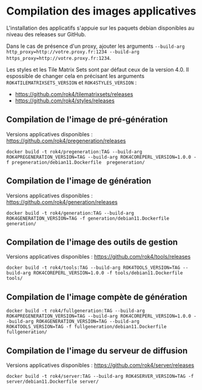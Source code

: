 # Compilation des images applicatives

L'installation des applicatifs s'appuie sur les paquets debian disponibles au niveau des releases sur GitHub.

Dans le cas de présence d'un proxy, ajouter les arguments `--build-arg http_proxy=http://votre.proxy.fr:1234 --build-arg https_proxy=http://votre.proxy.fr:1234`.

Les styles et les Tile Matrix Sets sont par défaut ceux de la version 4.0. Il espossible de changer cela en précisant les arguments `ROK4TILEMATRIXSETS_VERSION` et `ROK4STYLES_VERSION` :

* https://github.com/rok4/tilematrixsets/releases
* https://github.com/rok4/styles/releases

## Compilation de l'image de pré-génération

Versions applicatives disponibles : https://github.com/rok4/pregeneration/releases

`docker build -t rok4/pregeneration:TAG --build-arg ROK4PREGENERATION_VERSION=TAG --build-arg ROK4COREPERL_VERSION=1.0.0 -f pregeneration/debian11.Dockerfile  pregeneration/`

## Compilation de l'image de génération

Versions applicatives disponibles : https://github.com/rok4/generation/releases

`docker build -t rok4/generation:TAG --build-arg ROK4GENERATION_VERSION=TAG -f generation/debian11.Dockerfile  generation/`

## Compilation de l'image des outils de gestion

Versions applicatives disponibles : https://github.com/rok4/tools/releases

`docker build -t rok4/tools:TAG --build-arg ROK4TOOLS_VERSION=TAG --build-arg ROK4COREPERL_VERSION=1.0.0 -f tools/debian11.Dockerfile  tools/`

## Compilation de l'image compète de génération

`docker build -t rok4/fullgeneration:TAG --build-arg ROK4PREGENERATION_VERSION=TAG --build-arg ROK4COREPERL_VERSION=1.0.0 --build-arg ROK4GENERATION_VERSION=TAG --build-arg ROK4TOOLS_VERSION=TAG -f fullgeneration/debian11.Dockerfile fullgeneration/`

## Compilation de l'image du serveur de diffusion

Versions applicatives disponibles : https://github.com/rok4/server/releases

`docker build -t rok4/server:TAG --build-arg ROK4SERVER_VERSION=TAG -f server/debian11.Dockerfile server/`